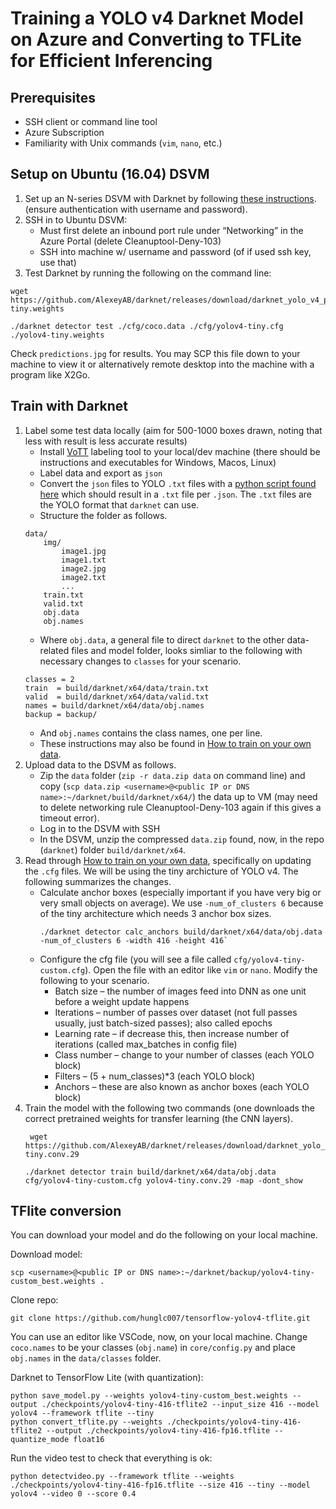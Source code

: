 # Training a YOLO v4 Darknet Model on Azure and Converting to TFLite for Efficient Inferencing

## Prerequisites

- SSH client or command line tool
- Azure Subscription
- Familiarity with Unix commands (`vim`, `nano`, etc.)

## Setup on Ubuntu (16.04) DSVM

1. Set up an N-series DSVM with Darknet by following <a href="https://github.com/michhar/darknet-azure-vm" target="_blank">these instructions</a>. (ensure authentication with username and password).
2. SSH in to Ubuntu DSVM:
    - Must first delete an inbound port rule under “Networking” in the Azure Portal (delete Cleanuptool-Deny-103)
    - SSH into machine w/ username and password (of if used ssh key, use that)
3. Test Darknet by running the following on the command line:
```
wget https://github.com/AlexeyAB/darknet/releases/download/darknet_yolo_v4_pre/yolov4-tiny.weights

./darknet detector test ./cfg/coco.data ./cfg/yolov4-tiny.cfg ./yolov4-tiny.weights
```

Check `predictions.jpg` for results.  You may SCP this file down to your machine to view it or alternatively remote desktop into the machine with a program like X2Go.

## Train with Darknet

1. Label some test data locally (aim for 500-1000 boxes drawn, noting that less with result is less accurate results)
    - Install <a href="" target="_blank">VoTT</a> labeling tool to your local/dev machine (there should be instructions and executables for Windows, Macos, Linux)
    - Label data and export as `json`
    - Convert the `json` files to YOLO `.txt` files with a <a href="https://github.com/michhar/azure-and-ml-utils/blob/master/label_tools/vott2.0_to_yolo.py" target="_blank">python script found here</a> which should result in a `.txt` file per `.json`.  The `.txt` files are the YOLO format that `darknet` can use.
    - Structure the folder as follows.
    ```
    data/
        img/
            image1.jpg
            image1.txt
            image2.jpg
            image2.txt
            ...
        train.txt
        valid.txt
        obj.data
        obj.names
    ```
    - Where `obj.data`, a general file to direct `darknet` to the other data-related files and model folder, looks simliar to the following with necessary changes to `classes` for your scenario.
    ```
    classes = 2
    train  = build/darknet/x64/data/train.txt
    valid  = build/darknet/x64/data/valid.txt
    names = build/darknet/x64/data/obj.names
    backup = backup/
    ```
    - And `obj.names` contains the class names, one per line.
    - These instructions may also be found in <a href="https://github.com/AlexeyAB/darknet#how-to-train-to-detect-your-custom-objects" target="_blank">How to train on your own data</a>.
2. Upload data to the DSVM as follows.
    - Zip the `data` folder (`zip -r data.zip data` on command line) and copy (`scp data.zip <username>@<public IP or DNS name>:~/darknet/build/darknet/x64/`) the data up to VM (may need to delete networking rule Cleanuptool-Deny-103 again if this gives a timeout error).
    - Log in to the DSVM with SSH
    - In the DSVM, unzip the compressed `data.zip` found, now, in the repo (`darknet`) folder `build/darknet/x64`.
3.  Read through <a href="https://github.com/AlexeyAB/darknet#how-to-train-to-detect-your-custom-objects" target="_blank">How to train on your own data</a>, specifically on updating the `.cfg` files.  We will be using the tiny archicture of YOLO v4.  The following summarizes the changes.
    - Calculate anchor boxes (especially important if you have very big or very small objects on average).  We use `-num_of_clusters 6` because of the tiny architecture which needs 3 anchor box sizes.
        ```
        ./darknet detector calc_anchors build/darknet/x64/data/obj.data -num_of_clusters 6 -width 416 -height 416`
        ```
    - Configure the cfg file (you will see a file called `cfg/yolov4-tiny-custom.cfg`).  Open the file with an editor like `vim` or `nano`.  Modify the following to your scenario.
        - Batch size – the number of images feed into DNN as one unit before a weight update happens
        - Iterations – number of passes over dataset (not full passes usually, just batch-sized passes); also called epochs
        - Learning rate – if decrease this, then increase number of iterations (called max_batches in config file)
        - Class number – change to your number of classes (each YOLO block)
        - Filters – (5 + num_classes)*3  (each YOLO block)
        - Anchors – these are also known as anchor boxes (each YOLO block)
4. Train the model with the following two commands (one downloads the correct pretrained weights for transfer learning (the CNN layers).
    ```
     wget https://github.com/AlexeyAB/darknet/releases/download/darknet_yolo_v4_pre/yolov4-tiny.conv.29
     
    ./darknet detector train build/darknet/x64/data/obj.data cfg/yolov4-tiny-custom.cfg yolov4-tiny.conv.29 -map -dont_show
    ```

## TFlite conversion

You can download your model and do the following on your local machine.

Download model:

`scp <username>@<public IP or DNS name>:~/darknet/backup/yolov4-tiny-custom_best.weights .`

Clone repo:

`git clone https://github.com/hunglc007/tensorflow-yolov4-tflite.git`

You can use an editor like VSCode, now, on your local machine.  Change `coco.names` to be your classes (`obj.name`) in `core/config.py` and place `obj.names` in the `data/classes` folder.

Darknet to TensorFlow Lite (with quantization):

```
python save_model.py --weights yolov4-tiny-custom_best.weights --output ./checkpoints/yolov4-tiny-416-tflite2 --input_size 416 --model yolov4 --framework tflite --tiny
python convert_tflite.py --weights ./checkpoints/yolov4-tiny-416-tflite2 --output ./checkpoints/yolov4-tiny-416-fp16.tflite --quantize_mode float16
```

Run the video test to check that everything is ok:

`python detectvideo.py --framework tflite --weights ./checkpoints/yolov4-tiny-416-fp16.tflite --size 416 --tiny --model yolov4 --video 0 --score 0.4`

